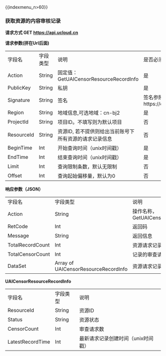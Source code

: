 {{indexmenu_n>60}}

### 获取资源的内容审核记录

**请求方式 GET <https://api.ucloud.cn>**

**请求参数(拼在Url后面)**

|            |        |                                    |                                                  |
| ---------- | ------ | ---------------------------------- | ------------------------------------------------ |
| 字段名        | 字段类型   | 说明                                 | 是否必须                                             |
| Action     | String | 固定值：GetUAICensorResourceRecordInfo | 是                                                |
| PublicKey  | String | 私钥                                 | 是                                                |
| Signature  | String | 签名                                 | 签名参照https://docs.ucloud.cn/api/summary/signature |
| Region     | String | 地域信息,可选地域：cn-bj2                   | 是                                                |
| ProjectId  | String | 项目ID。不填写则为默认项目                     | 否                                                |
| ResourceId | String | 资源ID, 若不提供则给出当前账号下所有资源的请求记录信息      | 否                                                |
| BeginTime  | Int    | 开始查询时间（unix时间戳）                    | 是                                                |
| EndTime    | Int    | 结束查询时间（unix时间戳）                    | 是                                                |
| Limit      | Int    | 查询限制条数，默认无限制                       | 否                                                |
| Offset     | Int    | 查询起始偏移量，默认为0                       | 否                                                |

**响应参数（JSON）**

|                  |                                      |                                      |
| ---------------- | ------------------------------------ | ------------------------------------ |
| 字段名              | 字段类型                                 | 说明                                   |
| Action           | String                               | 操作名称， GetUAICensorResourceRecordInfo |
| RetCode          | Int                                  | 返回码                                  |
| Message          | String                               | 返回信息                                 |
| TotalRecordCount | Int                                  | 资源请求记录总数                             |
| TotalCensorCount | Int                                  | 记录的审查请求总数                            |
| DataSet          | Array of UAICensorResourceRecordInfo | 资源请求记录的具体信息                          |

**UAICensorResourceRecordInfo**

|                  |        |                     |
| ---------------- | ------ | ------------------- |
| 字段名              | 字段类型   | 说明                  |
| ResourceId       | String | 资源ID                |
| Status           | String | 资源状态                |
| CensorCount      | Int    | 审查请求数               |
| LatestRecordTime | Int    | 最新请求记录创建时间（unix时间戳） |
